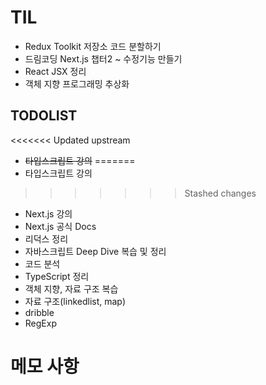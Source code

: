 # TIL

- Redux Toolkit 저장소 코드 분할하기
- 드림코딩 Next.js 챕터2 ~ 수정기능 만들기
- React JSX 정리
- 객체 지향 프로그래밍 추상화

## TODOLIST

<<<<<<< Updated upstream
- ~~타입스크립트 강의~~
=======
- 타입스크립트 강의
>>>>>>> Stashed changes
- Next.js 강의
- Next.js 공식 Docs
- 리덕스 정리
- 자바스크립트 Deep Dive 복습 및 정리
- 코드 분석
- TypeScript 정리
- 객체 지향, 자료 구조 복습
- 자료 구조(linkedlist, map)
- dribble
- RegExp

# 메모 사항
